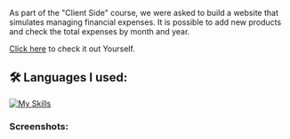 As part of the "Client Side" course, we were asked to build a website that simulates managing financial expenses. It is possible to add new products and check the total expenses by month and year.

[Click here](https://chipper-bombolone-80b026.netlify.app/) to check it out Yourself.

<h2>🛠️ Languages I used:</h2>

[![My Skills](https://skillicons.dev/icons?i=js,html,css)](https://skillicons.dev)

<h3>Screenshots:</h3>



